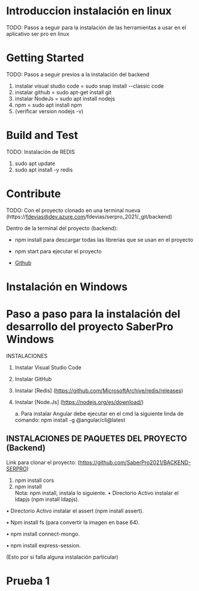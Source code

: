 # Introduccion instalación en linux
TODO: Pasos a seguir para la instalación de las herramientas a usar en el aplicativo ser pro en linux

# Getting Started
TODO: Pasos a seguir previos a la instalación del backend
1.	instalar visual studio code = sudo snap install --classic code
2.	instalar github = sudo apt-get install git
3.	instalar NodeJs = sudo apt install nodejs
4.	npm = sudo apt install npm
5. (verificar version nodejs -v)

# Build and Test
TODO: Instalación de REDIS
1. sudo apt update
2. sudo apt install -y redis

# Contribute
TODO: Con el proyecto clonado en una terminal nueva (https://fdevias@dev.azure.com/fdevias/serpro_2021/_git/backend)

Dentro de la terminal del proyecto (backend):
- npm install
    para descargar todas las librerias que se usan en el proyecto
- npm start
    para ejecutar el proyecto

- [Github](https://github.com/SaberPro2021/BACKEND-SERPRO)

# Instalación en Windows

# Paso a paso para la instalación del desarrollo del proyecto SaberPro Windows

INSTALACIONES
1.	Instalar Visual Studio Code
2.	Instalar GitHub
3.	Instalar [Redis] (https://github.com/MicrosoftArchive/redis/releases)
4.	Instalar [Node.Js] (https://nodejs.org/es/download/)

    a.	Para instalar Angular debe ejecutar en el cmd la siguiente linda de comando: npm install -g @angular/cli@latest
## INSTALACIONES DE PAQUETES DEL PROYECTO (Backend)
Link para clonar el proyecto: (https://github.com/SaberPro2021/BACKEND-SERPRO)
1.	npm install cors
2.	npm install  
Nota: npm install, instala lo siguiente. 
•	Directorio Activo instalar el ldapjs (npm install ldapjs).

•	Directorio Activo instalar el assert (npm install assert).

•	Npm install fs (para convertir la imagen en base 64).

•	npm install connect-mongo.

•	npm install express-session.

(Esto por si falla alguna instalación particular)
# Prueba 1

